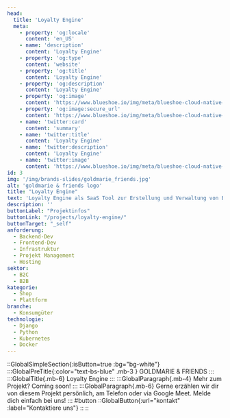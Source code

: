 ```yaml
---
head:
  title: 'Loyalty Engine'
  meta:
    - property: 'og:locale'
      content: 'en_US'
    - name: 'description'
      content: 'Loyalty Engine'
    - property: 'og:type'
      content: 'website'
    - property: 'og:title'
      content: 'Loyalty Engine'
    - property: 'og:description'
      content: 'Loyalty Engine'
    - property: 'og:image'
      content: 'https://www.blueshoe.io/img/meta/blueshoe-cloud-native-devlopment.png'
    - property: 'og:image:secure_url'
      content: 'https://www.blueshoe.io/img/meta/blueshoe-cloud-native-devlopment.png'
    - name: 'twitter:card'
      content: 'summary'
    - name: 'twitter:title'
      content: 'Loyalty Engine'
    - name: 'twitter:description'
      content: 'Loyalty Engine'
    - name: 'twitter:image'
      content: 'https://www.blueshoe.io/img/meta/blueshoe-cloud-native-devlopment.png'
id: 3
img: '/img/brands-slides/goldmarie_friends.jpg'
alt: 'goldmarie & friends logo'
title: "Loyalty Engine"
text: 'Loyalty Engine als SaaS Tool zur Erstellung und Verwaltung von Bonifizierungs- und Prämienkampagnen mit Möglichkeiten zur Erstellung komplexer Punktelogiken.'
description: ''
buttonLabel: "Projektinfos"
buttonLink: "/projects/loyalty-engine/"
buttonTarget: "_self"
anforderung: 
  - Backend-Dev
  - Frontend-Dev
  - Infrastruktur
  - Projekt Management
  - Hosting
sektor: 
  - B2C
  - B2B
kategorie: 
  - Shop
  - Plattform
branche: 
  - Konsumgüter
technologie: 
  - Django
  - Python
  - Kubernetes
  - Docker
---
```


::GlobalSimpleSection{:isButton=true :bg="bg-white"}
:::GlobalPreTitle{:color="text-bs-blue" .mb-3 }
GOLDMARIE & FRIENDS
:::
:::GlobalTitle{.mb-6}
Loyalty Engine
:::
:::GlobalParagraph{.mb-4}
Mehr zum Projekt? Coming soon!
:::
:::GlobalParagraph{.mb-6}
Gerne erzählen wir dir von diesem Projekt persönlich, am Telefon oder via Google Meet. Melde dich einfach bei uns!
:::
#button
::GlobalButton{:url="kontakt" :label="Kontaktiere uns"}
::
::